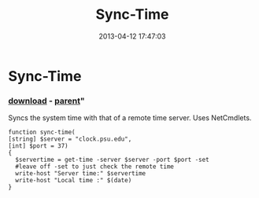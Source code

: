 ﻿---
pid:            4101
parent:         1121
children:       
poster:         boggers
title:          Sync-Time
date:           2013-04-12 17:47:03
format:         posh
---

# Sync-Time

### [download](4101.ps1) - [parent](1121.md)"

Syncs the system time with that of a remote time server.  Uses NetCmdlets.

```posh
function sync-time(
[string] $server = "clock.psu.edu",
[int] $port = 37)
{
  $servertime = get-time -server $server -port $port -set
  #leave off -set to just check the remote time
  write-host "Server time:" $servertime 
  write-host "Local time :" $(date)
}
```

